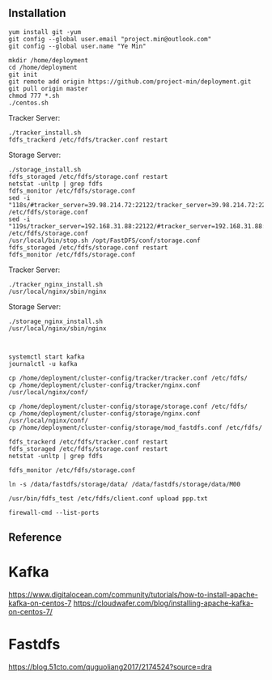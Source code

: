 Installation
------------

    yum install git -yum
    git config --global user.email "project.min@outlook.com"
    git config --global user.name "Ye Min"

    mkdir /home/deployment
    cd /home/deployment
    git init
    git remote add origin https://github.com/project-min/deployment.git
    git pull origin master
    chmod 777 *.sh
    ./centos.sh

Tracker Server:

    ./tracker_install.sh
    fdfs_trackerd /etc/fdfs/tracker.conf restart

Storage Server:

    ./storage_install.sh
    fdfs_storaged /etc/fdfs/storage.conf restart
    netstat -unltp | grep fdfs
    fdfs_monitor /etc/fdfs/storage.conf
    sed -i "118s/#tracker_server=39.98.214.72:22122/tracker_server=39.98.214.72:22122/g" /etc/fdfs/storage.conf
    sed -i "119s/tracker_server=192.168.31.88:22122/#tracker_server=192.168.31.88:22122/g" /etc/fdfs/storage.conf
    /usr/local/bin/stop.sh /opt/FastDFS/conf/storage.conf
    fdfs_storaged /etc/fdfs/storage.conf restart
    fdfs_monitor /etc/fdfs/storage.conf

Tracker Server:

    ./tracker_nginx_install.sh
    /usr/local/nginx/sbin/nginx

Storage Server:

    ./storage_nginx_install.sh
    /usr/local/nginx/sbin/nginx



    systemctl start kafka
    journalctl -u kafka

    cp /home/deployment/cluster-config/tracker/tracker.conf /etc/fdfs/
    cp /home/deployment/cluster-config/tracker/nginx.conf /usr/local/nginx/conf/

    cp /home/deployment/cluster-config/storage/storage.conf /etc/fdfs/
    cp /home/deployment/cluster-config/storage/nginx.conf /usr/local/nginx/conf/
    cp /home/deployment/cluster-config/storage/mod_fastdfs.conf /etc/fdfs/

    fdfs_trackerd /etc/fdfs/tracker.conf restart
    fdfs_storaged /etc/fdfs/storage.conf restart
    netstat -unltp | grep fdfs

    fdfs_monitor /etc/fdfs/storage.conf

    ln -s /data/fastdfs/storage/data/ /data/fastdfs/storage/data/M00

    /usr/bin/fdfs_test /etc/fdfs/client.conf upload ppp.txt

    firewall-cmd --list-ports


Reference
---------

Kafka
=====
https://www.digitalocean.com/community/tutorials/how-to-install-apache-kafka-on-centos-7
https://cloudwafer.com/blog/installing-apache-kafka-on-centos-7/

Fastdfs
=======

https://blog.51cto.com/quguoliang2017/2174524?source=dra
